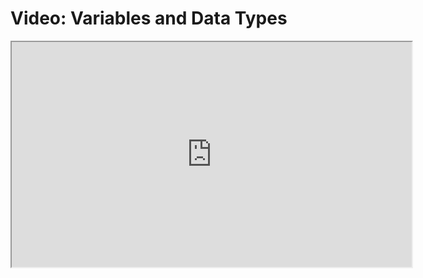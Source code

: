 # Video: Variables and Data Types

<iframe src="https://player.vimeo.com/video/546130814" width="640" height="360" allowfullscreen="allowfullscreen" allow="autoplay; fullscreen; picture-in-picture"></iframe>
